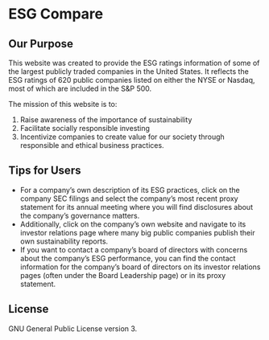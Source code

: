 # ESG Compare

## Our Purpose 
This website was created to provide the ESG ratings information of some of the largest publicly traded companies in the United States.  It reflects the ESG ratings of 620 public companies listed on either the NYSE or Nasdaq, most of which are included in the S&P 500.

The mission of this website is to: 
1. Raise awareness of the importance of sustainability
2. Facilitate socially responsible investing
3. Incentivize companies to create value for our society through responsible and ethical business practices.


## Tips for Users
* For a company’s own description of its ESG practices, click on the company SEC filings and select the company’s most recent proxy statement for its annual meeting where you will find disclosures about the company’s governance matters.
* Additionally, click on the company’s own website and navigate to its investor relations page where many big public companies publish their own sustainability reports.
* If you want to contact a company’s board of directors with concerns about the company’s ESG performance, you can find the contact information for the company’s board of directors on its investor relations pages (often under the Board Leadership page) or in its proxy statement.


## License
GNU General Public License version 3.
